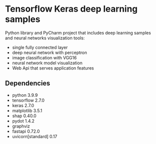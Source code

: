 # Tensorflow Keras deep learning samples

Python library and PyCharm project that includes deep learning samples and neural networks visualization tools:

- single fully connected layer
- deep neural network with perceptron
- image classification with VGG16
- neural network model visualization
- Web Api that serves application features

## Dependencies

- python 3.9.9
- tensorflow 2.7.0
- keras 2.7.0
- matplotlib 3.5.1
- shap 0.40.0
- pydot 1.4.2
- graphviz
- fastapi 0.72.0
- uvicorn[standard] 0.17
